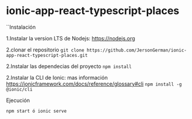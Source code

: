 # ionic-app-react-typescript-places


``Instalación

1.Instalar la version LTS de Nodejs: https://nodejs.org

2.clonar el repositorio
``
git clone https://github.com/JersonGerman/ionic-app-react-typescript-places.git
``

2.Instalar las dependecias del proyecto
``
npm install
``

2.Instalar la CLI de Ionic: mas información https://ionicframework.com/docs/reference/glossary#cli
``
npm install -g @ionic/cli
``

Ejecución

``
npm start
ó
ionic serve
``
